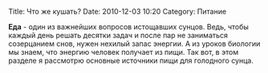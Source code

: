 ﻿Title: Что же кушать?
Date: 2010-12-03 10:20
Category: Питание

**Еда** - один из важнейших вопросов истощавших сунцов. Ведь, чтобы каждый день решать десятки задач и после пар не заниматься созерцанием снов, нужен нехилый запас энергии. А из уроков биологии мы знаем, что энергию человек получает из пищи. Так вот, в этом разделе я рассмотрю основные источники пищи для голодного сунца.